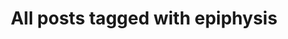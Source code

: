 ---
layout: tag
title: "All posts tagged with epiphysis"
permalink: /weblog/tags/epiphysis/
taxonomy: epiphysis
---